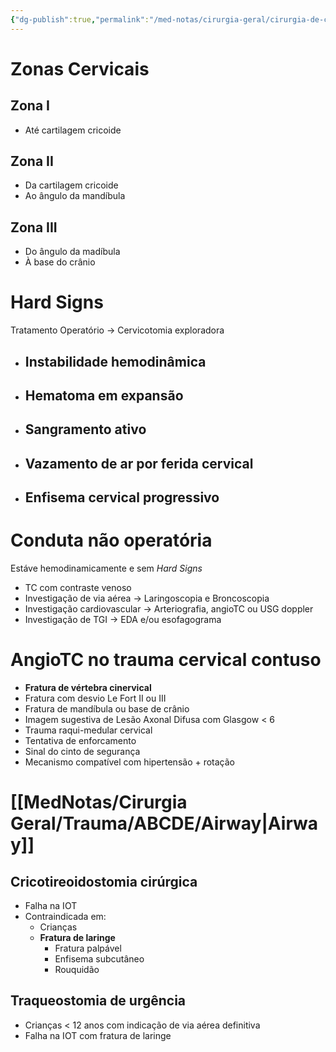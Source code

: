 ```yaml
---
{"dg-publish":true,"permalink":"/med-notas/cirurgia-geral/cirurgia-de-cabeca-e-pescoco/trauma-cervical/"}
---
```


# Zonas Cervicais
## Zona I
- Até cartilagem cricoide
## Zona II
- Da cartilagem cricoide
- Ao ângulo da mandíbula
## Zona III
- Do ângulo da madíbula 
- À base do crânio

# Hard Signs
Tratamento Operatório -> Cervicotomia exploradora
- ## Instabilidade hemodinâmica
- ## Hematoma em expansão
- ## Sangramento ativo
- ## Vazamento de ar por ferida cervical
- ## Enfisema cervical progressivo

# Conduta não operatória
Estáve hemodinamicamente e sem *Hard Signs*
- TC com contraste venoso
- Investigação de via aérea -> Laringoscopia e Broncoscopia
- Investigação cardiovascular -> Arteriografia, angioTC ou USG doppler
- Investigação de TGI -> EDA e/ou esofagograma

# AngioTC no trauma cervical contuso
- **Fratura de vértebra cinervical**
- Fratura com desvio Le Fort II ou III
- Fratura de mandíbula ou base de crânio
- Imagem sugestiva de Lesão Axonal Difusa com Glasgow < 6
- Trauma raqui-medular cervical
- Tentativa de enforcamento
- Sinal do cinto de segurança
- Mecanismo compatível com hipertensão + rotação
# [[MedNotas/Cirurgia Geral/Trauma/ABCDE/Airway\|Airway]]
## Cricotireoidostomia cirúrgica
- Falha na IOT
- Contraindicada em:
	- Crianças
	- **Fratura de laringe**
		- Fratura palpável
		- Enfisema subcutâneo
		- Rouquidão
## Traqueostomia de urgência
- Crianças < 12 anos com indicação de via aérea definitiva
- Falha na IOT com fratura de laringe